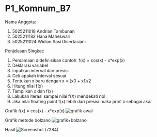 # P1_Komnum_B7

Nama Anggota:
1. 5025211018 Andrian Tambunan
2. 5025211182 Hana Maheswari
3. 5025211024 Widian Sasi Disertasiani

Penjelasan Singkat:
1. Persamaan didefinisikan contoh: f(x) = cos(x) - x*exp(x)
2. Deklarasi variabel
3. Inputkan interval dan presisi
4. Cek apakah interval sesuai
5. Tentukan x baru dengan x = (x0 + x1)/2
6. Hitung nilai f(x)
7. Tampilkan x dan f(x)
7. Lakukan iterasi sampai nilai f(X) mendekati nol
8. Jika nilai floating point f(x) lebih dari presisi maka print x sebagai akar

Grafik f(x) = cos(x) - x*exp(x)
![grafik awal](https://user-images.githubusercontent.com/108173681/198042610-cfbff35a-095e-49b5-82ec-2dc1d1e09718.png)

Grafik metode bolzano
![grafik+bolzano](https://user-images.githubusercontent.com/108173681/198042799-f19bd43c-b0e9-4846-abd1-eb8398908158.png)

Hasil
![Screenshot (7284)](https://user-images.githubusercontent.com/108173681/198041805-bbb62965-9447-4fa2-ba20-b8647d2e004f.png)
